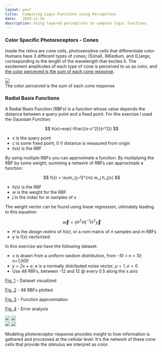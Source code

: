 ```yaml
---
layout: post
title:  Computing Logic Funcitons using Perceptrons
date:   2019-11-20
description: Using layered perceptrons to compute logic functions
---
```


### Color Specific Photoreceptors - Cones
Inside the retina are cone cells, photosensitive cells that differentiate color. Humans have 3 different types of cones; (S)mall, (M)edium, and (L)arge, corresponding to the length of the wavelength that excites it. The excitement amplitudes of each type of cone is perceived to us as color, and [the color perceived is the sum of each cone response](/assets/img/Figure_5.gif).

<div class="img_row">
    <img class="col three" src="{{ site.baseurl }}/assets/img/figure_5.gif">
</div>
<div class="col three caption">
    The color perceived is the sum of each cone response
</div>

### Radial Basis Functions
A Radial Basis Function (RBFs) is a function whose value depends the distance between a query point and a fixed point. For this exercise I used the Gaussian Function:


$$
h(x)=exp(-\frac{(x-c^2)}{r^2})
$$


* *x* is the query point
* *c* is some fixed point, 0 if distance is measured from origin
* *h(x)* is the RBF

By using multiple RBFs you can approximate a function. By multiplying the RBF by some weight, summing a network of RBFs can approximate a function:

$$
f(x) = \sum_{j=1}^{m}  w_j h_j(x)
$$

* *h(x)* is the RBF
* *w* is the weight for the RBF
* *j* in the index for *m* samples of x

The weight vector can be found using linear regression, ultimately leading to this equation:

$$
 \overrightarrow{w} = (H^TH)^{-1}H^T\overrightarrow{y}
$$

* *H* is the *design matrix* of *h(x)*, or a *nxm* matrix of *n* samples and *m* RBFs
* *y* is f(x) vectorized

In this exercise we have the following dataset:
* *x* is drawn from a uniform random distribution, from *-10 < n < 10; n=1,000*
* *y = 2x + e*;  e is a normally distributed noise vector, $μ = 1, σ = 0$
* Use 48 RBFs, between -12 and 12 @ every 0.5 along the x axis

[Fig. 1](https://alexanderhay2020.github.io/alexanderhay2020.github.io//assets/img/Figure_1.png) - Dataset visualized

[Fig. 2](https://alexanderhay2020.github.io/alexanderhay2020.github.io//assets/img/Figure_2.png) - 48 RBFs plotted

[Fig. 3](https://alexanderhay2020.github.io/alexanderhay2020.github.io//assets/img/Figure_3.png) - Function approximation

[Fig. 4](https://alexanderhay2020.github.io/alexanderhay2020.github.io//assets/img/Figure_4.png) - Error analysis


<div class="img_row">
    <img class="col one first" src="{{ site.baseurl }}/assets/img/Figure_1.png">
    <img class="col one" src="{{ site.baseurl }}/assets/img/Figure_2.png">
</div>

<div class="img_row">
    <img class="col one first" src="{{ site.baseurl }}/assets/img/Figure_3.png">
    <img class="col one" src="{{ site.baseurl }}/assets/img/Figure_4.png">
</div>

Modeling photoreceptor response provides insight to how information is gathered and processed at the cellular level. It's the network of these cone cells that provide the stimulus we interpret as color.

<!-- [![An old rock in the desert](/assets/images/shiprock.jpg "Shiprock, New Mexico by Beau Rogers")](https://www.flickr.com/photos/beaurogers/31833779864/in/photolist-Qv3rFw-34mt9F-a9Cmfy-5Ha3Zi-9msKdv-o3hgjr-hWpUte-4WMsJ1-KUQ8N-deshUb-vssBD-6CQci6-8AFCiD-zsJWT-nNfsgB-dPDwZJ-bn9JGn-5HtSXY-6CUhAL-a4UTXB-ugPum-KUPSo-fBLNm-6CUmpy-4WMsc9-8a7D3T-83KJev-6CQ2bK-nNusHJ-a78rQH-nw3NvT-7aq2qf-8wwBso-3nNceh-ugSKP-4mh4kh-bbeeqH-a7biME-q3PtTf-brFpgb-cg38zw-bXMZc-nJPELD-f58Lmo-bXMYG-bz8AAi-bxNtNT-bXMYi-bXMY6-bXMYv) -->
